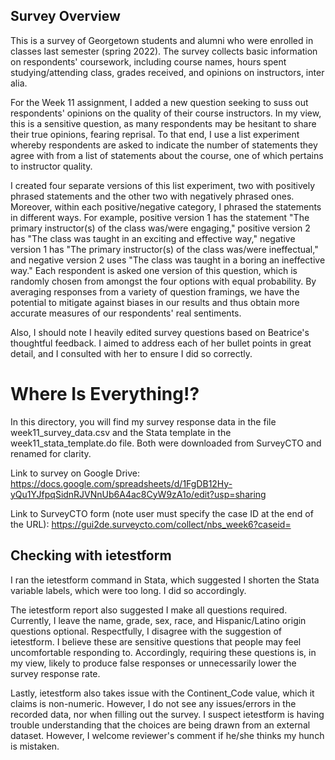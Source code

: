 ## Survey Overview

This is a survey of Georgetown students and alumni who were enrolled in classes last semester (spring 2022). The survey collects basic information on respondents' coursework, including course names, hours spent studying/attending class, grades received, and opinions on instructors, inter alia.

For the Week 11 assignment, I added a new question seeking to suss out respondents' opinions on the quality of their course instructors. In my view, this is a sensitive question, as many respondents may be hesitant to share their true opinions, fearing reprisal. To that end, I use a list experiment whereby respondents are asked to indicate the number of statements they agree with from a list of statements about the course, one of which pertains to instructor quality.

I created four separate versions of this list experiment, two with positively phrased statements and the other two with negatively phrased ones. Moreover, within each positive/negative category, I phrased the statements in different ways. For example, positive version 1 has the statement "The primary instructor(s) of the class was/were engaging," positive version 2 has "The class was taught in an exciting and effective way," negative version 1 has "The primary instructor(s) of the class was/were ineffectual," and negative version 2 uses "The class was taught in a boring an ineffective way." Each respondent is asked one version of this question, which is randomly chosen from amongst the four options with equal probability. By averaging responses from a variety of question framings, we have the potential to mitigate against biases in our results and thus obtain more accurate measures of our respondents' real sentiments.

Also, I should note I heavily edited survey questions based on Beatrice's thoughtful feedback. I aimed to address each of her bullet points in great detail, and I consulted with her to ensure I did so correctly.

# Where Is Everything!?

In this directory, you will find my survey response data in the file week11_survey_data.csv and the Stata template in the week11_stata_template.do file. Both were downloaded from SurveyCTO and renamed for clarity.

Link to survey on Google Drive: https://docs.google.com/spreadsheets/d/1FgDB12Hy-yQu1YJfpqSidnRJVNnUb6A4ac8CyW9zA1o/edit?usp=sharing

Link to SurveyCTO form (note user must specify the case ID at the end of the URL): https://gui2de.surveycto.com/collect/nbs_week6?caseid=

## Checking with ietestform

I ran the ietestform command in Stata, which suggested I shorten the Stata variable labels, which were too long. I did so accordingly.

The ietestform report also suggested I make all questions required. Currently, I leave the name, grade, sex, race, and Hispanic/Latino origin questions optional. Respectfully, I disagree with the suggestion of ietestform. I believe these are sensitive questions that people may feel uncomfortable responding to. Accordingly, requiring these questions is, in my view, likely to produce false responses or unnecessarily lower the survey response rate.

Lastly, ietestform also takes issue with the Continent_Code value, which it claims is non-numeric. However, I do not see any issues/errors in the recorded data, nor when filling out the survey. I suspect ietestform is having trouble understanding that the choices are being drawn from an external dataset. However, I welcome reviewer's comment if he/she thinks my hunch is mistaken.